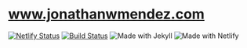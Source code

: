 # www.jonathanwmendez.com

[![Netlify Status](https://api.netlify.com/api/v1/badges/0435d445-5e96-4aa3-85b7-6449a7682bcc/deploy-status)](https://app.netlify.com/sites/jonathanwmendez/deploys) [![Build Status](https://travis-ci.com/mendezjw/www.jonathanwmendez.com.svg?token=UCKMK4qBmtqwR5ZodP8S&branch=master)](https://travis-ci.com/mendezjw/www.jonathanwmendez.com) ![Made with Jekyll](https://img.shields.io/badge/Made_with-Jekyll-blue) ![Made with Netlify](https://img.shields.io/badge/Made_with-Netlify-blue)
